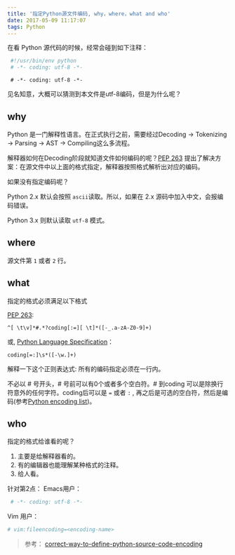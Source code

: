 ```yaml
---
title: '指定Python源文件编码, why，where，what and who'
date: 2017-05-09 11:17:07
tags: Python
---
```

在看 Python 源代码的时候，经常会碰到如下注释：

``` bash
 #!/usr/bin/env python
 # -*- coding: utf-8 -*-
```

```
 # -*- coding: utf-8 -*-
```

见名知意，大概可以猜测到本文件是utf-8编码，但是为什么呢？

<!-- more -->

## why

Python 是一门解释性语言。在正式执行之前，需要经过Decoding -> Tokenizing -> Parsing -> AST -> Compiling这么多流程。

解释器如何在Decoding阶段就知道文件如何编码的呢？[PEP 263](https://www.python.org/dev/peps/pep-0263/) 提出了解决方案：在源文件中以上面的格式指定，解释器按照格式解析出对应的编码。

如果没有指定编码呢？

Python 2.x 默认会按照 `ascii`读取。所以，如果在 2.x 源码中加入中文，会报编码错误。

Python 3.x 则默认读取 `utf-8` 模式。

## where

源文件第 `1` 或者 `2` 行。

## what

指定的格式必须满足以下格式

[PEP 263](https://www.python.org/dev/peps/pep-0263/):
```
^[ \t\v]*#.*?coding[:=][ \t]*([-_.a-zA-Z0-9]+)
```
或, [Python Language Specification](https://docs.python.org/3/reference/lexical_analysis.html#encoding-declarations)：

```
coding[=:]\s*([-\w.]+)
```

解释一下这个正则表达式:
所有的编码指定必须在一行内。

不必以 # 号开头，# 号前可以有0个或者多个空白符。# 到coding 可以是除换行符意外的任何字符。coding后可以是 `=` 或者 `:` , 再之后是可选的空白符，然后是编码(参考[Python encoding list](https://docs.python.org/2.4/lib/standard-encodings.html))。

## who

指定的格式给谁看的呢？

1. 主要是给解释器看的。
2. 有的编辑器也能理解某种格式的注释。
3. 给人看。

针对第2点：
Emacs用户：

``` bash
 # -*- coding: utf-8 -*-
```
Vim 用户：

``` bash
# vim:fileencoding=<encoding-name>
```

> 参考： [correct-way-to-define-python-source-code-encoding](http://stackoverflow.com/questions/728891/correct-way-to-define-python-source-code-encoding`)
